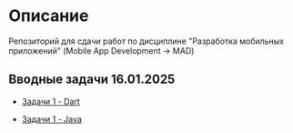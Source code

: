 # Описание

Репозиторий для сдачи работ по дисциплине "Разработка мобильных приложений" (Mobile App Development -> MAD)

## Вводные задачи 16.01.2025

- [Задачи 1 - Dart](https://github.com/int1cus/MAD_422_Andzhigaev/tree/main/Dart/Tasks_1)

- [Задачи 1 - Java](https://github.com/int1cus/MAD_422_Andzhigaev/tree/main/Java)
